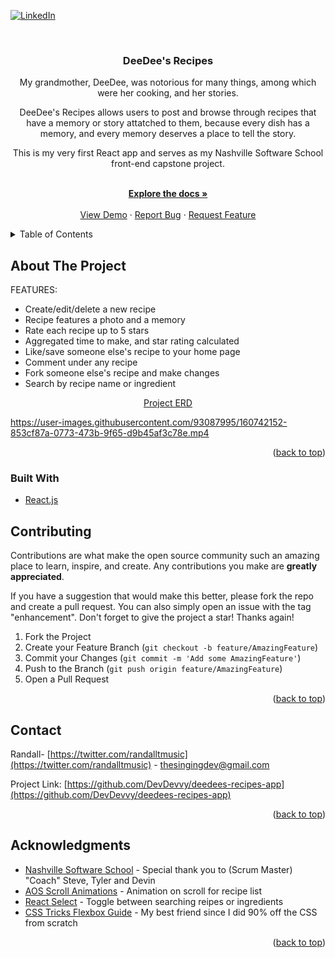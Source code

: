 <div id="top"></div>
<!--
*** Thanks for checking out the Best-README-Template. If you have a suggestion
*** that would make this better, please fork the repo and create a pull request
*** or simply open an issue with the tag "enhancement".
*** Don't forget to give the project a star!
*** Thanks again! Now go create something AMAZING! :D
-->



<!-- PROJECT SHIELDS -->
<!--
*** I'm using markdown "reference style" links for readability.
*** Reference links are enclosed in brackets [ ] instead of parentheses ( ).
*** See the bottom of this document for the declaration of the reference variables
*** for contributors-url, forks-url, etc. This is an optional, concise syntax you may use.
*** https://www.markdownguide.org/basic-syntax/#reference-style-links
-->

[![LinkedIn][linkedin-shield]][linkedin-url]



<!-- PROJECT LOGO -->
<br />
<div align="center">
  
    

<h3 align="center">DeeDee's Recipes</h3>

  <p align="center">
    My grandmother, DeeDee, was notorious for many things, among which were her cooking, and her stories. 
    <p>DeeDee's Recipes allows users to post and browse through recipes that have a memory or story attatched to them, because every dish has a memory, and every memory deserves a place to tell the story.</p>
  <p>This is my very first React app and serves as my Nashville Software School front-end capstone project.</p>
    <br />
    <a href="https://github.com/DevDevvy/deedees-recipes-app"><strong>Explore the docs »</strong></a>
    <br />
    <br />
    <a href="https://github.com/DevDevvy/deedees-recipes-app">View Demo</a>
    ·
    <a href="https://github.com/DevDevvy/deedees-recipes-app/issues">Report Bug</a>
    ·
    <a href="https://github.com/DevDevvy/deedees-recipes-app/issues">Request Feature</a>
  </p>
</div>



<!-- TABLE OF CONTENTS -->
<details>
  <summary>Table of Contents</summary>
  <ol>
    <li>
      <a href="#about-the-project">About The Project</a>
      <ul>
        <li><a href="#built-with">Built With</a></li>
      </ul>
    </li>
    <li><a href="#contributing">Contributing</a></li>
    <li><a href="#contact">Contact</a></li>
    <li><a href="#acknowledgments">Acknowledgments</a></li>
  </ol>
</details>



<!-- ABOUT THE PROJECT -->
## About The Project
FEATURES:
 <ul>
    <li>Create/edit/delete a new recipe</li>
    <li>Recipe features a photo and a memory</li>
    <li>Rate each recipe up to 5 stars</li>
    <li>Aggregated time to make, and star rating calculated</li>
    <li>Like/save someone else's recipe to your home page</li>
    <li>Comment under any recipe</li>
    <li>Fork someone else's recipe and make changes</li>
    <li>Search by recipe name or ingredient</li>
    
  </ul>
<div align="center">

  <a href="https://dbdiagram.io/d/620efde2485e433543d35894">Project ERD</a>
</div>




https://user-images.githubusercontent.com/93087995/160742152-853cf87a-0773-473b-9f65-d9b45af3c78e.mp4



<p align="right">(<a href="#top">back to top</a>)</p>



### Built With


* [React.js](https://reactjs.org/)

 



<!-- CONTRIBUTING -->
## Contributing

Contributions are what make the open source community such an amazing place to learn, inspire, and create. Any contributions you make are **greatly appreciated**.

If you have a suggestion that would make this better, please fork the repo and create a pull request. You can also simply open an issue with the tag "enhancement".
Don't forget to give the project a star! Thanks again!

1. Fork the Project
2. Create your Feature Branch (`git checkout -b feature/AmazingFeature`)
3. Commit your Changes (`git commit -m 'Add some AmazingFeature'`)
4. Push to the Branch (`git push origin feature/AmazingFeature`)
5. Open a Pull Request

<p align="right">(<a href="#top">back to top</a>)</p>




<!-- CONTACT -->
## Contact

Randall- [https://twitter.com/randalltmusic](https://twitter.com/randalltmusic) - thesingingdev@gmail.com

Project Link: [https://github.com/DevDevvy/deedees-recipes-app](https://github.com/DevDevvy/deedees-recipes-app)

<p align="right">(<a href="#top">back to top</a>)</p>



<!-- ACKNOWLEDGMENTS -->
## Acknowledgments

* [Nashville Software School](https://nashvillesoftwareschool.com/) - Special thank you to (Scrum Master) "Coach" Steve, Tyler and Devin
* [AOS Scroll Animations](https://michalsnik.github.io/aos/) - Animation on scroll for recipe list
* [React Select](https://react-select.com/home) - Toggle between searching reipes or ingredients
* [CSS Tricks Flexbox Guide](https://css-tricks.com/snippets/css/a-guide-to-flexbox/) - My best friend since I did 90% off the CSS from scratch

<p align="right">(<a href="#top">back to top</a>)</p>



<!-- MARKDOWN LINKS & IMAGES -->
<!-- https://www.markdownguide.org/basic-syntax/#reference-style-links -->

[linkedin-shield]: https://img.shields.io/badge/-LinkedIn-black.svg?style=for-the-badge&logo=linkedin&colorB=555
[linkedin-url]: https://linkedin.com/in/randall-thomas-music/
[product-screenshot]: images/screenshot.png
